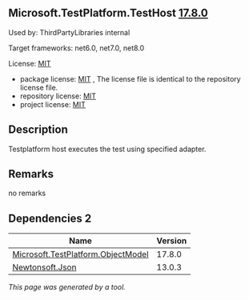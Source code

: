 Microsoft.TestPlatform.TestHost [17.8.0](https://www.nuget.org/packages/Microsoft.TestPlatform.TestHost/17.8.0)
--------------------

Used by: ThirdPartyLibraries internal

Target frameworks: net6.0, net7.0, net8.0

License: [MIT](../../../../licenses/mit) 

- package license: [MIT]() , The license file is identical to the repository license file.
- repository license: [MIT](https://github.com/microsoft/vstest) 
- project license: [MIT](https://github.com/microsoft/vstest) 

Description
-----------
Testplatform host executes the test using specified adapter.

Remarks
-----------
no remarks


Dependencies 2
-----------

|Name|Version|
|----------|:----|
|[Microsoft.TestPlatform.ObjectModel](../../../../packages/nuget.org/microsoft.testplatform.objectmodel/17.8.0)|17.8.0|
|[Newtonsoft.Json](../../../../packages/nuget.org/newtonsoft.json/13.0.3)|13.0.3|

*This page was generated by a tool.*